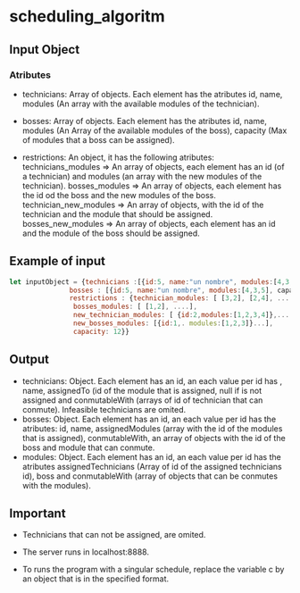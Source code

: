 # scheduling_algoritm

## Input Object

### Atributes

* technicians:  Array of objects. Each element has the atributes id, name, modules (An array with the available modules of the technician).

* bosses: Array of objects. Each element has the atributes id, name, modules (An Array of the available modules of the boss), capacity (Max of modules that a boss can be assigned).

* restrictions: An object, it has the following atributes: technicians_modules => An array of objects, each element has an id (of a technician) and modules (an array with the new modules of the technician). bosses_modules => An array of objects, each element has the id od the boss and the new modules of the boss. technician_new_modules => An array of objects, with the id of the technician and the module that should be assigned. bosses_new_modules => An array of objects, each element has an id and the module of the boss should be assigned.


## Example of input

```javascript
let inputObject = {technicians :[{id:5, name:"un nombre", modules:[4,3,5]},...],
               bosses : [{id:5, name:"un nombre", modules:[4,3,5], capacity = 2},...],
               restrictions : {technician_modules: [ [3,2], [2,4], ... ]
                bosses_modules: [ [1,2], ....],
                new_technician_modules: [ {id:2,modules:[1,2,3,4]},... ]
                new_bosses_modules: [{id:1,. modules:[1,2,3]}...],
                capacity: 12}}
```

## Output

* technicians: Object. Each element has an id, an each value per id has , name, assignedTo (id of the module that is assigned, null if is not assigned and conmutableWith (arrays of id of technician that can conmute). Infeasible technicians are omited.
* bosses: Object. Each element has an id, an each value per id has the atributes: id, name, assignedModules (array with the id of the modules that is assigned), conmutableWith, an array of objects with the id of the boss and module that can conmute.
* modules: Object. Each element has an id, an each value per id has the atributes assignedTechnicians (Array of id of the assigned technicians id), boss and conmutableWith (array of objects that can be conmutes with the modules).

## Important

* Technicians that can not be assigned, are omited.

* The server runs in localhost:8888.

* To runs the program with a singular schedule, replace the variable c by an object that is in the specified format.

